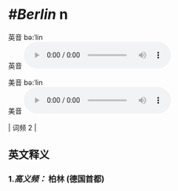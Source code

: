 # ***\#Berlin*** n
英音 bə:ˈlin  
英音
<audio src="./media/Berlin-b.aac" controls="controls"></audio>

美音 bə:ˈlin  
美音
<audio src="./media/Berlin.aac" controls="controls"></audio>



| 词频 2 |  

英文释义
---
### 1.*高义频：* **柏林 (德国首都)**  


